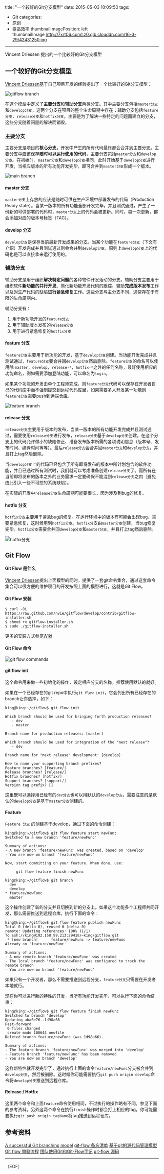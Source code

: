title: "一个较好的Git分支模型"
date: 2015-05-03 10:09:50
tags:
  - Git
categories:
  - 原创
  - 提高效率
thumbnailImagePosition: left
thumbnailImage:http://7xrt06.com1.z0.glb.clouddn.com/16-3-29/42431250.jpg
---

Vincent Driessen 提出的一个比较好的Git分支模型
<!-- more -->
<!-- toc -->

## 一个较好的Git分支模型
[Vincent Driessen](http://nvie.com/posts/a-successful-git-branching-model/)基于自己项目开发的经验提出了一个比较好的Git分支模型：

![gitflow branch](https://ihower.tw/blog/wp-content/uploads/2011/02/Screen-shot-2009-12-24-at-11.32.03.png)

在这个模型中定义了**主要分支**和**辅助分支**两类分支。其中主要分支包括`master分支`和`develop分支`，这两个分支在项目的整个生命周期中存在；辅助分支包括`feature分支`、`release分支`和`hotfix分支`，主要是为了解决一些特定的问题而建立的分支，这些分支随着问题的解决而销毁。

### 主要分支

主要分支是项目的**核心分支**，开发中产生的所有代码最终都会合并到主要分支。主要分支中应该保存**随时可以运行使用的代码**，主要分支包括`master分支`和`develop分支`。在初始时，`master分支`和`develop分支`相同，此时开始基于`develop分支`进行开发，当相应版本的所有功能开发完毕，即可合并到`master分支`形成一个版本。

![main branch](http://nvie.com/img/main-branches@2x.png)

#### master 分支
`master分支`上存放的应该是随时可供在生产环境中部署发布的代码（Production Ready state）。当某一版本的所有功能全部开发完毕，并且测试通过，产生了一份新的可供部署的代码时，`master分支`上的代码会被更新。同时，每一次更新，都会添加对应的版本号标签（TAG）。

#### develop 分支
`develop分支`是保存当前最新开发成果的分支。当某个功能在`feature分支`（下文有介绍）开发完成并且测试通过则会合并到`develop分支`。原则上`develop分支`上的代码也是可以直接拿来运行使用的。

### 辅助分支

辅助分支是用于组织**解决特定问题**的各种软件开发活动的分支。辅助分支主要用于组织软件**新功能的并行开发**、简化新功能开发代码的跟踪、辅助**完成版本发布**工作以及对生产代码的缺陷**进行紧急修复**工作。这些分支与主分支不同，通常存在于有限的生命周期内。

辅助分支有：
 1. 用于新功能开发的`feature分支`
 2. 用于辅助版本发布的`release分支`
 3. 用于进行紧急修复的`hotfix分支`
 
#### feature 分支
`feature分支`主要用于新功能的开发，基于`develop分支`创建。当功能开发完成并且测试通过，`feature分支`要合并回`develop分支`然后删除。`feature分支`的命名可以使用除 `master`，`develop`，`release-*`，`hotfix-*`之外的任何名称，最好使用相应的功能命名，例如需要添加登陆功能，可以命名为`login`。

如果某个功能的开发由单个工程师完成，则`feature分支`代码可以保存在开发者自己的代码库中而不强制提交到远程代码库里，如果需要多人开发某一功能则`feature分支`需要push到远端仓库。

![feature branch](http://www.ituring.com.cn/download/01YiLAQlsJXe)

#### release 分支
`release分支`主要用于版本的发布，当某一版本的所有功能开发完成并且测试通过，需要使用`release分支`进行发布，`release分支`基于`develop分支`创建。在这个分支上的代码允许做小的缺陷修正、准备发布版本所需的各项说明信息（版本号、发布时间、编译时间等等）。最后`release分支`会合并回`master分支`和`develop分支`，并且打上tag然后删除。

当`develop分支`上的代码已经包含了所有即将发布的版本中所计划包含的软件功能，并且已通过所有测试时，我们就可以考虑准备创建`release分支`了。而所有在当前即将发布的版本之外的业务需求一定要确保不能混到`release分支`之内（避免由此引入一些不可控的系统缺陷）。

在实际的开发中`release分支`生命周期可能要很长，因为涉及到bug的修复。

#### hotfix 分支
`hotfix分支`主要用于紧急bug的修复。在运行环境中的版本有可能会出现bug，需要紧急修复，这时候用到`hotfix分支`。`hotfix分`支由`master分支`创建，当bug修复完毕，`hotfix分支`需要合并回`develop分支`和`master分支`，并且打上tag然后删除。

![hotfix分支](http://www.ituring.com.cn/download/01YiLAROllzF)

## Git Flow 

#### Git Flow 是什么
[Vincent Driessen](http://nvie.com/posts/a-successful-git-branching-model/)提出上面模型的同时，提供了一套git命令集合，通过这套命令集合可以很方便的维护项目的开发按照上面的模型进行，这就是Git Flow。

#### Git Flow 安装

```
$ curl -OL https://raw.github.com/nvie/gitflow/develop/contrib/gitflow-installer.sh
$ chmod +x gitflow-installer.sh
$ sudo ./gitflow-installer.sh
```

更多的安装方式参见[Wiki](https://github.com/nvie/gitflow/wiki/Installation)

#### Git Flow 命令

![git flow commands](http://danielkummer.github.io/git-flow-cheatsheet/img/git-flow-commands.png)

#### git flow init
这个命令用来做一些初始化的操作，设定相应分支的名称，推荐使用默认的就好。

如果在一个已经存在的git repo中执行`git flow init`，它会列出所有已经存在的branch让你选择，如下：

```
king@king:~/gitflow$ git flow init 

Which branch should be used for bringing forth production releases?
   - dev
   - master

Branch name for production releases: [master] 

Which branch should be used for integration of the "next release"?
   - dev

Branch name for "next release" development: [develop] 

How to name your supporting branch prefixes?
Feature branches? [feature/] 
Release branches? [release/] 
Hotfix branches? [hotfix/] 
Support branches? [support/] 
Version tag prefix? [] 
```

这里既可以选择用已经有的`dev分支`也可以用默认的`develop分支`，需要注意的是默认的`develop分支`是基于`master分支`创建的。

#### Feature

`Feature 分支` 的创建基于develop，通过下面的命令创建：

```
king@king:~/gitflow$ git flow feature start newFunc
Switched to a new branch 'feature/newFunc'

Summary of actions:
- A new branch 'feature/newFunc' was created, based on 'develop'
- You are now on branch 'feature/newFunc'

Now, start committing on your feature. When done, use:

     git flow feature finish newFunc

king@king:~/gitflow$ git branch 
  dev
  develop
* feature/newFunc
  master

```

这个操作创建了新的分支并且切换到新的分支上。如果这个功能多个工程师共同开发，那么需要推送到远程仓库，执行下面的命令：

```
king@king:~/gitflow$ git flow feature publish newFunc
Total 0 (delta 0), reused 0 (delta 0)
remote: Updating references: 100% (1/1)
To ssh://king@192.168.99.213:29418/~king/gitflow.git
 * [new branch]      feature/newFunc -> feature/newFunc
Already on 'feature/newFunc'

Summary of actions:
- A new remote branch 'feature/newFunc' was created
- The local branch 'feature/newFunc' was configured to track the remote branch
- You are now on branch 'feature/newFunc'
```

如果只有一个开发者，那么不需要推送到远程分支，`feature分支`只需要在开发者本地就行。

现在你可以进行新的特性的开发，当所有功能开发完毕，可以执行下面的命令结束：

```
king@king:~/gitflow$ git flow feature finish newFunc
Switched to branch 'develop'
Updating aba6e76..1d98a66
Fast-forward
 0 files changed
 create mode 100644 newfile
Deleted branch feature/newFunc (was 1d98a66).

Summary of actions:
- The feature branch 'feature/newFunc' was merged into 'develop'
- Feature branch 'feature/newFunc' has been removed
- You are now on branch 'develop'

```

这样新特性就开发完毕了，通过执行上面的命令`feature/newFunc`分支被合并到`develop分支`，然后被删除。这时候你可能需要执行`git push origin develop`命令将`develop分支`推送到远程仓库。

#### Release / Hotfix

这里两个命令和上面`feature`命令使用相同，不过执行的操作略有不同，参见下面的参考资料。另外这两个命令在执行`finish`操作时都会打上相应的tag。你可能需要执行`git push origin tagName`将tag推送到远程仓库。

## 参考资料

[A successful Git branching model](http://nvie.com/posts/a-successful-git-branching-model/)
[git-flow 备忘清单](http://danielkummer.github.io/git-flow-cheatsheet/index.zh_CN.html)
[基于git的源代码管理模型](http://www.ituring.com.cn/article/56870)
[Git flow 開發流程](https://ihower.tw/blog/archives/5140)
[团队使用Git和Git-Flow手记](http://www.toobug.net/article/git_and_gitflow.html)
[git-flow 源码](https://github.com/nvie/gitflow)

----------
（EOF）

